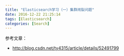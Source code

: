 ```yaml
---
title: "Elasticsearch学习（一）集群闹裂问题"
date: 2016-12-22 21:25:14
tags: [Elasticsearch]
categories: [Search]
---
```






参考文章：

- http://blog.csdn.net/ty4315/article/details/52491799